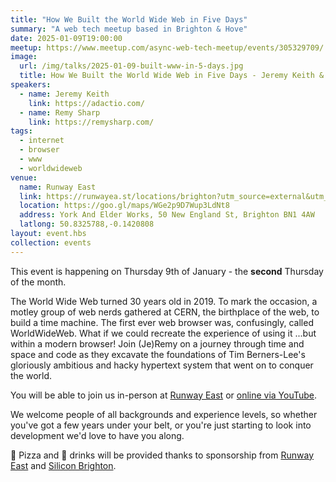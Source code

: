 ```yaml
---
title: "How We Built the World Wide Web in Five Days"
summary: "A web tech meetup based in Brighton & Hove"
date: 2025-01-09T19:00:00
meetup: https://www.meetup.com/async-web-tech-meetup/events/305329709/
image:
  url: /img/talks/2025-01-09-built-www-in-5-days.jpg
  title: How We Built the World Wide Web in Five Days - Jeremy Keith & Remy Sharp
speakers:
  - name: Jeremy Keith
    link: https://adactio.com/
  - name: Remy Sharp
    link: https://remysharp.com/
tags:
  - internet
  - browser
  - www
  - worldwideweb
venue:
  name: Runway East
  link: https://runwayea.st/locations/brighton?utm_source=external&utm_medium=event&utm_campaign=sponsorship
  location: https://goo.gl/maps/WGe2p9D7Wup3LdNt8
  address: York And Elder Works, 50 New England St, Brighton BN1 4AW
  latlong: 50.8325788,-0.1420808
layout: event.hbs
collection: events
---
```


This event is happening on Thursday 9th of January - the **second** Thursday of the month.

The World Wide Web turned 30 years old in 2019. To mark the occasion, a motley group of web nerds gathered at CERN, the birthplace of the web, to build a time machine. The first ever web browser was, confusingly, called WorldWideWeb. What if we could recreate the experience of using it ...but within a modern browser! Join (Je)Remy on a journey through time and space and code as they excavate the foundations of Tim Berners-Lee's gloriously ambitious and hacky hypertext system that went on to conquer the world.

You will be able to join us in-person at [Runway East](https://runwayea.st/locations/brighton?utm_source=external&utm_medium=event&utm_campaign=sponsorship) or [online via YouTube](https://www.youtube.com/live/XONerj4rE2I?si=xW_lRY5jZFRijtzo).

We welcome people of all backgrounds and experience levels, so whether you've got a few years under your belt, or you're just starting to look into development we'd love to have you along.

🍕 Pizza and 🍻 drinks will be provided thanks to sponsorship from [Runway East](https://runwayea.st/locations/brighton?utm_source=external&utm_medium=event&utm_campaign=sponsorship) and [Silicon Brighton](https://siliconbrighton.com/).
